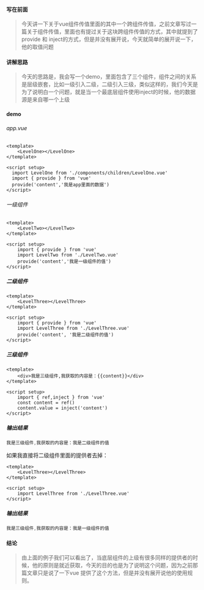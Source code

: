 
#### 写在前面

> 今天讲一下关于vue组件传值里面的其中一个跨组件传值，之前文章写过一篇关于组件传值，里面也有提过关于这块跨组件传值的方式，其中就提到了provide 和 inject的方式，但是并没有展开说，今天就简单的展开说一下，他的取值问题

#### 讲解思路

> 今天的思路是，我会写一个demo，里面包含了三个组件，组件之间的关系是层级嵌套，比如一级引入二级，二级引入三级，类似这样的，我们今天是为了说明白一个问题，就是当一个最底层组件使用inject的时候，他的数据源是来自哪一个上级

#### demo

###### app.vue

```vue
<template>
	<LevelOne></LevelOne>
</template>

<script setup>
  import LevelOne from './components/children/LevelOne.vue'	
  import { provide } from 'vue'
  provide('content','我是app里面的数据')
</script>
```

###### 一级组件

```vue
<template>
	<LevelTwo></LevelTwo>
</template>

<script setup>
	import { provide } from 'vue'
	import LevelTwo from './LevelTwo.vue'
	provide('content','我是一级组件的值')
</script>
```

##### 二级组件

```vue
<template>
	<LevelThree></LevelThree>
</template>

<script setup>
	import { provide } from 'vue'
	import LevelThree from './LevelThree.vue'
	provide('content', '我是二级组件的值')
</script>

```

##### 三级组件

```vue
<template>
	<div>我是三级组件,我获取的内容是：{{content}}</div>
</template>

<script setup>
	import { ref,inject } from 'vue'
	const content = ref()
	content.value = inject('content')
</script>
```

##### 输出结果

```js
我是三级组件,我获取的内容是：我是二级组件的值
```

如果我直接将二级组件里面的提供者去掉：

```vue
<template>
	<LevelThree></LevelThree>
</template>

<script setup>
	import LevelThree from './LevelThree.vue'
</script>
```

##### 输出结果

```js
我是三级组件,我获取的内容是：我是一级组件的值
```

#### 结论

> 由上面的例子我们可以看出了，当底层组件的上级有很多同样的提供者的时候，他的原则是就近获取，今天的目的也是为了说明这个问题，因为之前那篇文章只是说了一下vue 提供了这个方法，但是并没有展开说他的使用规则。

